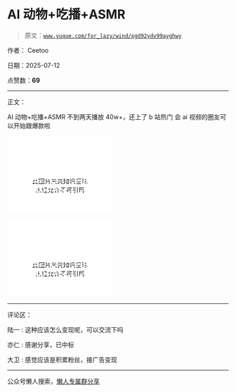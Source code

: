 # AI 动物+吃播+ASMR

> 原文：[`www.yuque.com/for_lazy/wind/pgd92ydv99ayghwy`](https://www.yuque.com/for_lazy/wind/pgd92ydv99ayghwy)

作者： Ceetoo

日期：2025-07-12

点赞数：**69**

* * *

正文：

AI 动物+吃播+ASMR 不到两天播放 40w+，还上了 b 站热门 会 ai 视频的圈友可以开始跟爆款啦

![](img/a25a6b8e508440960fa65acbcf796e4a.png "None")

![](img/20a9d46395860e00694c7e0e159e2e3e.png "None")

* * *

评论区：

陆一 : 这种应该怎么变现呢，可以交流下吗

亦仁 : 感谢分享，已中标

大卫 : 感觉应该是积累粉丝，接广告变现

* * *

公众号懒人搜索，[懒人专属群分享](https://lazybook.fun/#/blog/group)